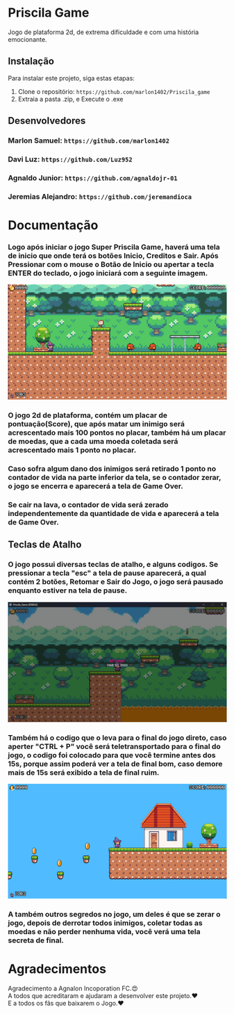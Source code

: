 <h1>Priscila Game</h1>

<p>Jogo de plataforma 2d, de extrema dificuldade e com uma história emocionante.</p>

<h2>Instalação</h2>

<p>Para instalar este projeto, siga estas etapas:</p>

<ol>
  <li>Clone o repositório: <code>https://github.com/marlon1402/Priscila_game</code></li>
  <li>Extraia a pasta .zip, e Execute o .exe</li>
  <!-- Outras etapas de instalação -->
</ol>

<h2>Desenvolvedores</h2>

<h3>Marlon Samuel: <code>https://github.com/marlon1402</code></h3>
<h3>Davi Luz: <code>https://github.com/Luz952</code></h3>
<h3>Agnaldo Junior: <code>https://github.com/agnaldojr-01</code></h3>
<h3>Jeremias Alejandro: <code>https://github.com/jeremandioca</code></h3>

<h1>Documentação</h1>

<h3>Logo após iniciar o jogo Super Priscila Game, haverá uma tela de inicio que onde terá os botões Inicio, Creditos e Sair. Após Pressionar com o mouse o Botão de Inicio ou apertar a tecla ENTER do teclado, o jogo iniciará com a seguinte imagem.</h3>

<img src="imagens/Tela Inicial.png">
<h3>O jogo 2d de plataforma, contém um placar de pontuação(Score), que após matar um inimigo será acrescentado mais 100 pontos no placar, também há um placar de moedas, que a cada uma moeda coletada será acrescentado mais 1 ponto no placar.
</h3>

<h3>Caso sofra algum dano dos inimigos será retirado 1 ponto no contador de vida na parte inferior da tela, se o contador zerar, o jogo se encerra e aparecerá a tela de Game Over.</h3>

<h3>
Se cair na lava, o contador de vida será zerado independentemente da quantidade de vida e aparecerá a tela de Game Over.</h3>

<h2>Teclas de Atalho</h2>

<h3>O jogo possui diversas teclas de atalho, e alguns codigos. Se pressionar a tecla "esc" a tela de pause aparecerá, a qual contém 2 botões, Retomar e Sair do Jogo, o jogo será pausado enquanto estiver na tela de pause.</h3>

<img src="imagens/Tela Pause.png">

<h3>Também há o codigo que o leva para o final do jogo direto, caso aperter "CTRL + P" você será teletransportado para o final do jogo, o codigo foi colocado para que você termine antes dos 15s, porque assim poderá ver a tela de final bom, caso demore mais de 15s será exibido a tela de final ruim.</h3>

<img src="imagens/Tela Final Game.png">

<h3>A também outros segredos no jogo, um deles é que se zerar o jogo, depois de derrotar todos inimigos, coletar todas as moedas e não perder nenhuma vida, você verá uma tela secreta de final.</h3>

<h1>Agradecimentos</h1>

<p>Agradecimento a Agnalon Incoporation FC.😍<br>
A todos que acreditaram e ajudaram a desenvolver este projeto.❤️<br>
E a todos os fãs que baixarem o Jogo.❤️</p>